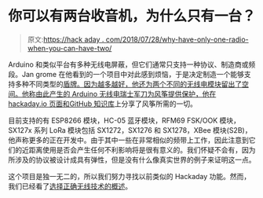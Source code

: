 # 你可以有两台收音机，为什么只有一台？

> 原文:[https://hack aday . com/2018/07/28/why-have-only-one-radio-when-you-can-have-two/](https://hackaday.com/2018/07/28/why-have-only-one-radio-when-you-can-have-two/)

Arduino 和类似平台有多种无线电屏蔽，但它们通常只支持一种协议、制造商或频段。Jan grome 在他看到的一个项目中对此感到烦恼，于是决定制造一个能够支持多种不同类型的[盾牌。因为越多越好，他还为两个不同的无线电模块留出了空间。他称由此产生的 Arduino 无线电瑞士军刀为风筝提供保护，他在 hackaday.io 页面和](https://hackaday.io/project/159940-kite-shield)[GitHub 知识库](https://github.com/jgromes/KiteShield)上分享了风筝所需的一切。

目前支持的有 ESP8266 模块，HC-05 蓝牙模块，RFM69 FSK/OOK 模块，SX127x 系列 LoRa 模块包括 SX1272，SX1276 和 SX1278，XBee 模块(S2B)，他声称更多的正在开发中。由于其中一些在非常相似的频带上工作，因此注意到它们的近距离使用是否会产生任何不利影响将是很有意义的。我们怀疑不会有，因为所涉及的协议被设计成具有弹性，但是没有什么像真实世界的例子来证明这一点。

这个项目是独一无二的，所以我们努力寻找以前类似的 Hackaday 功能。然而，我们已经看了[选择正确无线技术的概述](https://hackaday.com/2016/05/05/which-wireless-tech-is-right-for-you/)。